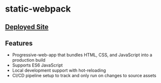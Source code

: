 # static-webpack

## [Deployed Site](https://ahmednkhan24.github.io/static-webpack-pwa/index.html)

## Features

- Progressive-web-app that bundles HTML, CSS, and JavaScript into a production build
- Supports ES6 JavaScript
- Local development support with hot-reloading
- CI/CD pipeline setup to track and only run on changes to source assets
